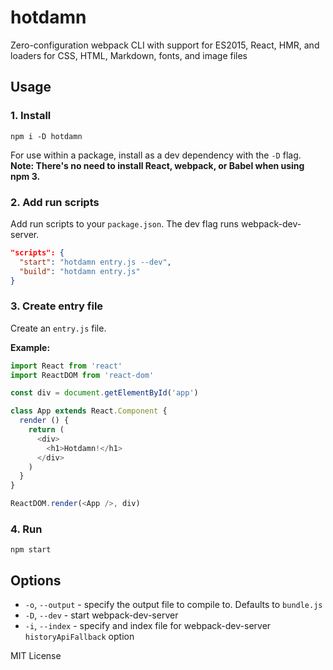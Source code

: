 
# hotdamn

Zero-configuration webpack CLI with support for ES2015, React, HMR, and loaders for CSS, HTML, Markdown, fonts, and image files


## Usage

### 1. Install

```
npm i -D hotdamn
```

For use within a package, install as a dev dependency with the `-D` flag.
**Note: There's no need to install React, webpack, or Babel when using npm 3.**

### 2. Add run scripts

Add run scripts to your `package.json`. The dev flag runs webpack-dev-server.

```json
"scripts": {
  "start": "hotdamn entry.js --dev",
  "build": "hotdamn entry.js"
}
```

### 3. Create entry file

Create an `entry.js` file.

**Example:**
```js
import React from 'react'
import ReactDOM from 'react-dom'

const div = document.getElementById('app')

class App extends React.Component {
  render () {
    return (
      <div>
        <h1>Hotdamn!</h1>
      </div>
    )
  }
}

ReactDOM.render(<App />, div)
```

### 4. Run

```
npm start
```

## Options

- `-o`, `--output` - specify the output file to compile to. Defaults to `bundle.js`
- `-D`, `--dev` - start webpack-dev-server
- `-i`, `--index` - specify and index file for webpack-dev-server `historyApiFallback` option

MIT License
